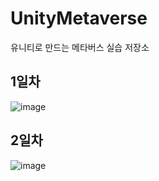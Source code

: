 # UnityMetaverse
유니티로 만드는 메타버스 실습 저장소

## 1일차
![image](https://user-images.githubusercontent.com/67461878/169811537-9944a787-a4b9-45bd-ada0-8815cdbbaf7d.png)

## 2일차
![image](https://user-images.githubusercontent.com/67461878/170028739-724b5ea5-b992-49af-8985-e4857d0d5a20.png)
